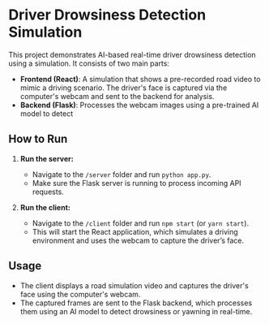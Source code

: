 # Driver Drowsiness Detection Simulation

This project demonstrates AI-based real-time driver drowsiness detection using a simulation. It consists of two main parts:
- **Frontend (React)**: A simulation that shows a pre-recorded road video to mimic a driving scenario. The driver's face is captured via the computer's webcam and sent to the backend for analysis.
- **Backend (Flask)**: Processes the webcam images using a pre-trained AI model to detect
 
## How to Run

1. **Run the server:**
    - Navigate to the `/server` folder and run `python app.py`.
    - Make sure the Flask server is running to process incoming API requests.

2. **Run the client:**
    - Navigate to the `/client` folder and run `npm start` (or `yarn start`).
    - This will start the React application, which simulates a driving environment and uses the webcam to capture the driver’s face.

## Usage
- The client displays a road simulation video and captures the driver's face using the computer's webcam.
- The captured frames are sent to the Flask backend, which processes them using an AI model to detect drowsiness or yawning in real-time.
